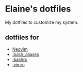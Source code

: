 # Elaine's dotfiles

My dotfiles to customize my system.

## dotfiles for

- [Neovim](nvim/README.md)
- [.bash_aliases](.bash_aliases)
- [.bashrc](.bashrc)
- [.vimrc](.vimrc)
